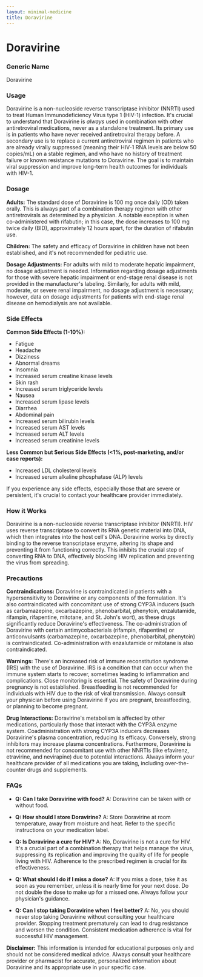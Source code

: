```yaml
---
layout: minimal-medicine
title: Doravirine
---
```


# Doravirine
### Generic Name
Doravirine

### Usage
Doravirine is a non-nucleoside reverse transcriptase inhibitor (NNRTI) used to treat Human Immunodeficiency Virus type 1 (HIV-1) infection.  It's crucial to understand that Doravirine is *always* used in combination with other antiretroviral medications, never as a standalone treatment.  Its primary use is in patients who have never received antiretroviral therapy before.  A secondary use is to replace a current antiretroviral regimen in patients who are already virally suppressed (meaning their HIV-1 RNA levels are below 50 copies/mL) on a stable regimen, and who have no history of treatment failure or known resistance mutations to Doravirine.  The goal is to maintain viral suppression and improve long-term health outcomes for individuals with HIV-1.

### Dosage

**Adults:** The standard dose of Doravirine is 100 mg once daily (OD) taken orally. This is always part of a combination therapy regimen with other antiretrovirals as determined by a physician.  A notable exception is when co-administered with rifabutin; in this case, the dose increases to 100 mg twice daily (BID), approximately 12 hours apart, for the duration of rifabutin use.

**Children:** The safety and efficacy of Doravirine in children have not been established, and it's not recommended for pediatric use.

**Dosage Adjustments:**  For adults with mild to moderate hepatic impairment, no dosage adjustment is needed.  Information regarding dosage adjustments for those with severe hepatic impairment or end-stage renal disease is not provided in the manufacturer's labeling.  Similarly, for adults with mild, moderate, or severe renal impairment, no dosage adjustment is necessary; however, data on dosage adjustments for patients with end-stage renal disease on hemodialysis are not available.


### Side Effects

**Common Side Effects (1-10%):**

*   Fatigue
*   Headache
*   Dizziness
*   Abnormal dreams
*   Insomnia
*   Increased serum creatine kinase levels
*   Skin rash
*   Increased serum triglyceride levels
*   Nausea
*   Increased serum lipase levels
*   Diarrhea
*   Abdominal pain
*   Increased serum bilirubin levels
*   Increased serum AST levels
*   Increased serum ALT levels
*   Increased serum creatinine levels

**Less Common but Serious Side Effects (<1%, post-marketing, and/or case reports):**

*   Increased LDL cholesterol levels
*   Increased serum alkaline phosphatase (ALP) levels


If you experience any side effects, especially those that are severe or persistent, it's crucial to contact your healthcare provider immediately.


### How it Works

Doravirine is a non-nucleoside reverse transcriptase inhibitor (NNRTI).  HIV uses reverse transcriptase to convert its RNA genetic material into DNA, which then integrates into the host cell's DNA. Doravirine works by directly binding to the reverse transcriptase enzyme, altering its shape and preventing it from functioning correctly. This inhibits the crucial step of converting RNA to DNA, effectively blocking HIV replication and preventing the virus from spreading.


### Precautions

**Contraindications:** Doravirine is contraindicated in patients with a hypersensitivity to Doravirine or any components of the formulation.  It's also contraindicated with concomitant use of strong CYP3A inducers (such as carbamazepine, oxcarbazepine, phenobarbital, phenytoin, enzalutamide, rifampin, rifapentine, mitotane, and St. John's wort),  as these drugs significantly reduce Doravirine's effectiveness.  The co-administration of Doravirine with certain antimycobacterials (rifampin, rifapentine) or anticonvulsants (carbamazepine, oxcarbazepine, phenobarbital, phenytoin) is contraindicated. Co-administration with enzalutamide or mitotane is also contraindicated.

**Warnings:**  There's an increased risk of immune reconstitution syndrome (IRS) with the use of Doravirine. IRS is a condition that can occur when the immune system starts to recover, sometimes leading to inflammation and complications.  Close monitoring is essential.  The safety of Doravirine during pregnancy is not established. Breastfeeding is not recommended for individuals with HIV due to the risk of viral transmission.  Always consult your physician before using Doravirine if you are pregnant, breastfeeding, or planning to become pregnant.

**Drug Interactions:** Doravirine's metabolism is affected by other medications, particularly those that interact with the CYP3A enzyme system. Coadministration with strong CYP3A inducers decreases Doravirine's plasma concentration, reducing its efficacy. Conversely, strong inhibitors may increase plasma concentrations.  Furthermore, Doravirine is not recommended for concomitant use with other NNRTIs (like efavirenz, etravirine, and nevirapine) due to potential interactions.  Always inform your healthcare provider of all medications you are taking, including over-the-counter drugs and supplements.

### FAQs

*   **Q: Can I take Doravirine with food?** A:  Doravirine can be taken with or without food.

*   **Q: How should I store Doravirine?** A: Store Doravirine at room temperature, away from moisture and heat.  Refer to the specific instructions on your medication label.

*   **Q:  Is Doravirine a cure for HIV?** A: No, Doravirine is not a cure for HIV. It's a crucial part of a combination therapy that helps manage the virus, suppressing its replication and improving the quality of life for people living with HIV.  Adherence to the prescribed regimen is crucial for its effectiveness.

*   **Q: What should I do if I miss a dose?** A:  If you miss a dose, take it as soon as you remember, unless it is nearly time for your next dose. Do not double the dose to make up for a missed one. Always follow your physician's guidance.

*   **Q: Can I stop taking Doravirine when I feel better?** A:  No, you should never stop taking Doravirine without consulting your healthcare provider. Stopping treatment prematurely can lead to drug resistance and worsen the condition.  Consistent medication adherence is vital for successful HIV management.


**Disclaimer:** This information is intended for educational purposes only and should not be considered medical advice. Always consult your healthcare provider or pharmacist for accurate, personalized information about Doravirine and its appropriate use in your specific case.
